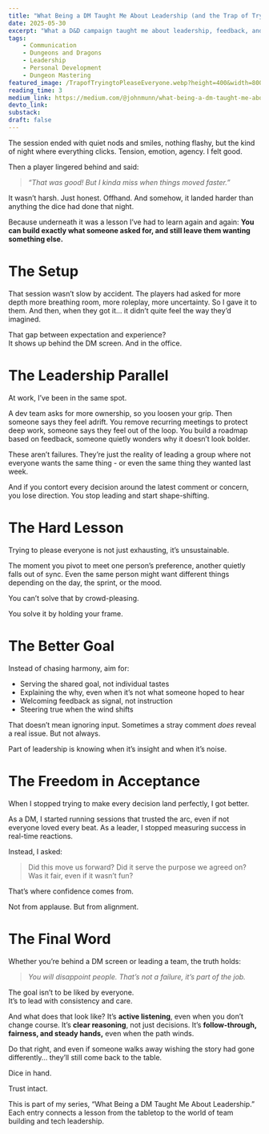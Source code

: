 ```yaml
---
title: "What Being a DM Taught Me About Leadership (and the Trap of Trying to Please Everyone)"
date: 2025-05-30
excerpt: "What a D&D campaign taught me about leadership, feedback, and the trap of trying to please everyone, even when you're doing everything right."
tags:
    - Communication
    - Dungeons and Dragons
    - Leadership
    - Personal Development
    - Dungeon Mastering
featured_image: /TrapofTryingtoPleaseEveryone.webp?height=400&width=800
reading_time: 3
medium_link: https://medium.com/@johnmunn/what-being-a-dm-taught-me-about-leadership-and-the-trap-of-trying-to-please-everyone-0560256a254d
devto_link:
substack:
draft: false
---
```


The session ended with quiet nods and smiles, nothing flashy, but the kind of night where everything clicks. Tension, emotion, agency. I felt good.

Then a player lingered behind and said:

> _“That was good! But I kinda miss when things moved faster.”_

It wasn’t harsh. Just honest. Offhand. And somehow, it landed harder than anything the dice had done that night.

Because underneath it was a lesson I’ve had to learn again and again: **You can build exactly what someone asked for, and still leave them wanting something else.**

# The Setup

That session wasn’t slow by accident. The players had asked for more depth more breathing room, more roleplay, more uncertainty. So I gave it to them. And then, when they got it… it didn’t quite feel the way they’d imagined.

That gap between expectation and experience?  
It shows up behind the DM screen. And in the office.

# The Leadership Parallel

At work, I’ve been in the same spot.

A dev team asks for more ownership, so you loosen your grip. Then someone says they feel adrift. You remove recurring meetings to protect deep work, someone says they feel out of the loop. You build a roadmap based on feedback, someone quietly wonders why it doesn’t look bolder.

These aren’t failures. They’re just the reality of leading a group where not everyone wants the same thing  -  or even the same thing they wanted last week.

And if you contort every decision around the latest comment or concern, you lose direction. You stop leading and start shape-shifting.

# The Hard Lesson

Trying to please everyone is not just exhausting, it’s unsustainable.

The moment you pivot to meet one person’s preference, another quietly falls out of sync. Even the same person might want different things depending on the day, the sprint, or the mood.

You can’t solve that by crowd-pleasing.

You solve it by holding your frame.

# The Better Goal

Instead of chasing harmony, aim for:

- Serving the shared goal, not individual tastes
- Explaining the why, even when it’s not what someone hoped to hear
- Welcoming feedback as signal, not instruction
- Steering true when the wind shifts

That doesn’t mean ignoring input. Sometimes a stray comment _does_ reveal a real issue. But not always.

Part of leadership is knowing when it’s insight and when it’s noise.

# The Freedom in Acceptance

When I stopped trying to make every decision land perfectly, I got better.

As a DM, I started running sessions that trusted the arc, even if not everyone loved every beat. As a leader, I stopped measuring success in real-time reactions.

Instead, I asked:

> Did this move us forward? Did it serve the purpose we agreed on? Was it fair, even if it wasn’t fun?

That’s where confidence comes from.

Not from applause. But from alignment.

# The Final Word

Whether you’re behind a DM screen or leading a team, the truth holds:

> _You will disappoint people. That’s not a failure, it’s part of the job._

The goal isn’t to be liked by everyone.  
It’s to lead with consistency and care.

And what does that look like? It’s **active listening**, even when you don’t change course. It’s **clear reasoning**, not just decisions. It’s **follow-through, fairness, and steady hands,** even when the path winds.

Do that right, and even if someone walks away wishing the story had gone differently… they’ll still come back to the table.

Dice in hand.

Trust intact.

This is part of my series, “What Being a DM Taught Me About Leadership.” Each entry connects a lesson from the tabletop to the world of team building and tech leadership.